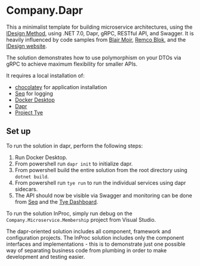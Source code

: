 # Company.Dapr

This a minimalist template for building microservice architectures, using the [IDesign Method](http://www.idesign.net/), using .NET 7.0, Dapr, gRPC, RESTful API, and Swagger. It is heavily influenced by code samples from [Blair Moir](https://github.com/BlairMoir), [Remco Blok](https://github.com/RemcoBlok), and the [IDesign website](http://www.idesign.net/Downloads).

The solution demonstrates how to use polymorphism on your DTOs via gRPC to achieve maximum flexibility for smaller APIs.

It requires a local installation of:

- [chocolatey](https://chocolatey.org/) for application installation
- [Seq](https://community.chocolatey.org/packages/seq) for logging
- [Docker Desktop](https://community.chocolatey.org/packages/docker-desktop)
- [Dapr](https://docs.dapr.io/getting-started/install-dapr-cli/)
- [Project Tye](https://github.com/dotnet/tye)

## Set up

To run the solution in dapr, perform the following steps:

1. Run Docker Desktop.
1. From powershell run `dapr init` to initialize dapr.
1. From powershell build the entire solution from the root directory using `dotnet build`.
1. From powershell run `tye run` to run the individual services using dapr sidecars.
1. The API should now be visible via Swagger and monitoring can be done from [Seq](http://localhost:5341/) and the [Tye Dashboard](http://localhost:8000/).

To run the solution InProc, simply run debug on the `Company.Microservice.Membership` project from Visual Studio.

The dapr-oriented solution includes all component, framework and configuration projects. The InProc solution includes only the component interfaces and implementations - this is to demonstrate just one possible way of separating business code from plumbing in order to make development and testing easier.
